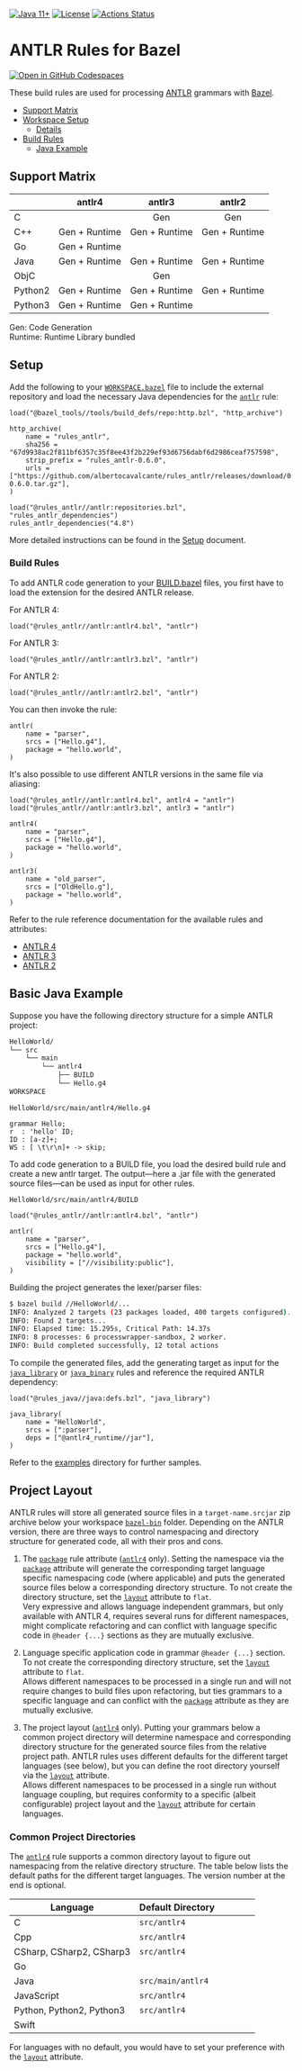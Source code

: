 [![Java 11+](https://img.shields.io/badge/java-11+-4c7e9f.svg)](https://java.oracle.com)
[![License](https://img.shields.io/badge/license-Apache2-blue.svg)](https://github.com/albertocavalcante/rules_antlr/blob/main/LICENSE)
[![Actions Status](https://github.com/albertocavalcante/rules_antlr/actions/workflows/ci.yml/badge.svg)](https://github.com/albertocavalcante/actions) 

# ANTLR Rules for Bazel

[![Open in GitHub Codespaces](https://github.com/codespaces/badge.svg)](https://codespaces.new/albertocavalcante/rules_antlr)

These build rules are used for processing [ANTLR](https://www.antlr.org)
grammars with [Bazel](https://bazel.build).

  * [Support Matrix](#matrix)
  * [Workspace Setup](#setup)
    + [Details](docs/setup.md#setup)
  * [Build Rules](#build-rules)
    - [Java Example](#java-example)

<a name="matrix"></a>
## Support Matrix

|         | antlr4        | antlr3        | antlr2
|---------|:-------------:|:-------------:|:----:|
| C       |               | Gen           | Gen
| C++     | Gen + Runtime | Gen + Runtime | Gen + Runtime
| Go      | Gen + Runtime |               |
| Java    | Gen + Runtime | Gen + Runtime | Gen + Runtime
| ObjC    |               | Gen           |
| Python2 | Gen + Runtime | Gen + Runtime | Gen + Runtime
| Python3 | Gen + Runtime | Gen + Runtime |

Gen: Code Generation\
Runtime: Runtime Library bundled


<a name="setup"></a>
## Setup

Add the following to your [`WORKSPACE.bazel`](https://bazel.build/concepts/build-ref#workspace)
file to include the external repository and load the necessary Java dependencies for the
[`antlr`](docs/antlr4.md#antlr) rule:

```starlark
load("@bazel_tools//tools/build_defs/repo:http.bzl", "http_archive")

http_archive(
    name = "rules_antlr",
    sha256 = "67d9938ac2f811bf6357c35f8ee43f2b229ef93d6756dabf6d2986ceaf757598",
    strip_prefix = "rules_antlr-0.6.0",
    urls = ["https://github.com/albertocavalcante/rules_antlr/releases/download/0.6.0/rules_antlr-0.6.0.tar.gz"],
)

load("@rules_antlr//antlr:repositories.bzl", "rules_antlr_dependencies")
rules_antlr_dependencies("4.8")
```

More detailed instructions can be found in the [Setup](docs/setup.md#setup) document.

### Build Rules

To add ANTLR code generation to your [BUILD.bazel](https://bazel.build/concepts/build-ref#BUILD_files) files, you first have to load the extension for the desired ANTLR release.

For ANTLR 4:

```starlark
load("@rules_antlr//antlr:antlr4.bzl", "antlr")
```

For ANTLR 3:

```starlark
load("@rules_antlr//antlr:antlr3.bzl", "antlr")
```

For ANTLR 2:

```starlark
load("@rules_antlr//antlr:antlr2.bzl", "antlr")
```

You can then invoke the rule:

```starlark
antlr(
    name = "parser",
    srcs = ["Hello.g4"],
    package = "hello.world",
)
```

It's also possible to use different ANTLR versions in the same file via aliasing:

```starlark
load("@rules_antlr//antlr:antlr4.bzl", antlr4 = "antlr")
load("@rules_antlr//antlr:antlr3.bzl", antlr3 = "antlr")

antlr4(
    name = "parser",
    srcs = ["Hello.g4"],
    package = "hello.world",
)

antlr3(
    name = "old_parser",
    srcs = ["OldHello.g"],
    package = "hello.world",
)
```

Refer to the rule reference documentation for the available rules and attributes:

* <a href="docs/antlr4.md#antlr">ANTLR 4</a>
* <a href="docs/antlr3.md#antlr">ANTLR 3</a>
* <a href="docs/antlr2.md#antlr">ANTLR 2</a>


<a name="java-example"></a>
## Basic Java Example

Suppose you have the following directory structure for a simple ANTLR project:

```sh
HelloWorld/
└── src
    └── main
        └── antlr4
            ├── BUILD
            └── Hello.g4
WORKSPACE
```

`HelloWorld/src/main/antlr4/Hello.g4`

```antlr
grammar Hello;
r  : 'hello' ID;
ID : [a-z]+;
WS : [ \t\r\n]+ -> skip;
```

To add code generation to a BUILD file, you load the desired build rule and create a new antlr target. The output&mdash;here a .jar file with the generated source files&mdash;can be used as input for other rules.

`HelloWorld/src/main/antlr4/BUILD`

```starlark
load("@rules_antlr//antlr:antlr4.bzl", "antlr")

antlr(
    name = "parser",
    srcs = ["Hello.g4"],
    package = "hello.world",
    visibility = ["//visibility:public"],
)
```

Building the project generates the lexer/parser files:

```sh
$ bazel build //HelloWorld/...
INFO: Analyzed 2 targets (23 packages loaded, 400 targets configured).
INFO: Found 2 targets...
INFO: Elapsed time: 15.295s, Critical Path: 14.37s
INFO: 8 processes: 6 processwrapper-sandbox, 2 worker.
INFO: Build completed successfully, 12 total actions
```

To compile the generated files, add the generating target as input for the 
[`java_library`](https://bazel.build/reference/be/java#java_library) or
[`java_binary`](https://bazel.build/reference/be/java#java_binary) rules
and reference the required ANTLR dependency:

```starlark
load("@rules_java//java:defs.bzl", "java_library")

java_library(
    name = "HelloWorld",
    srcs = [":parser"],
    deps = ["@antlr4_runtime//jar"],
)
```

Refer to the [examples](examples) directory for further samples.


## Project Layout

ANTLR rules will store all generated source files in a `target-name.srcjar` zip archive
below your workspace
[`bazel-bin`](https://bazel.build/remote/output-directories#documentation-of-the-current-bazel-output-directory-layout)
folder. Depending on the ANTLR version, there are three ways to control namespacing and
directory structure for generated code, all with their pros and cons.

1. The [`package`](docs/antlr4.md#antlr-package) rule attribute ([`antlr4`](docs/antlr4.md#antlr)
only). Setting the namespace via the [`package`](docs/antlr4.md#antlr-package) attribute
will generate the corresponding target language specific namespacing code (where
applicable) and puts the generated source files below a corresponding directory structure.
To not create the directory structure, set the [`layout`](docs/antlr4.md#antlr-layout) attribute to
`flat`.<br>Very expressive and allows language independent grammars, but only available
with ANTLR 4, requires several runs for different namespaces, might complicate refactoring
and can conflict with language specific code in `@header {...}` sections as they are
mutually exclusive.

2. Language specific application code in grammar `@header {...}` section. To not create
the corresponding directory structure, set the [`layout`](docs/antlr4.md#antlr-layout)
attribute to `flat`.<br>Allows different namespaces to be processed in a single run and
will not require changes to build files upon refactoring, but ties grammars to a specific
language and can conflict with the [`package`](docs/antlr4.md#antlr-package) attribute as
they are mutually exclusive.

3. The project layout ([`antlr4`](docs/antlr4.md#antlr) only). Putting your grammars below
a common project directory will determine namespace and corresponding directory structure
for the generated source files from the relative project path. ANTLR rules uses different
defaults for the different target languages (see below), but you can define the root
directory yourself via the [`layout`](docs/antlr4.md#antlr-layout) attribute.<br>Allows
different namespaces to be processed in a single run without language coupling, but
requires conformity to a specific (albeit configurable) project layout and the
[`layout`](docs/antlr4.md#antlr-layout) attribute for certain languages.


### Common Project Directories

The [`antlr4`](docs/antlr4.md#antlr) rule supports a common directory layout to figure out namespacing from the relative directory structure. The table below lists the default paths for the different target languages. The version number at the end is optional.

| Language                 | Default Directory<span style="display:inline-block;width:4em"/>|
|--------------------------|------------------|
| C                        | `src/antlr4`     |
| Cpp                      | `src/antlr4`     |
| CSharp, CSharp2, CSharp3 | `src/antlr4`     |
| Go                       | &nbsp;           |
| Java                     | `src/main/antlr4`|
| JavaScript               | `src/antlr4`     |
| Python, Python2, Python3 | `src/antlr4`     |
| Swift                    |  &nbsp;          |

For languages with no default, you would have to set your preference with the
[`layout`](docs/antlr4.md#antlr-layout) attribute.

